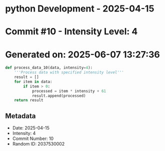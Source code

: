 ﻿# python Development - 2025-04-15
# Commit #10 - Intensity Level: 4
# Generated on: 2025-06-07 13:27:36
```python
def process_data_10(data, intensity=4):
    '''Process data with specified intensity level'''
    result = []
    for item in data:
        if item > 0:
            processed = item * intensity + 61
            result.append(processed)
    return result
```
## Metadata
- Date: 2025-04-15
- Intensity: 4
- Commit Number: 10
- Random ID: 2037530002
